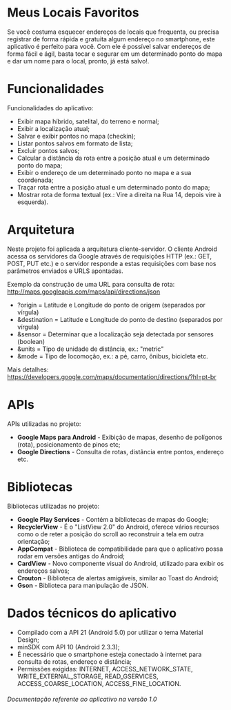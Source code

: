 Meus Locais Favoritos
===================
Se você costuma esquecer endereços de locais que frequenta, ou precisa registrar de forma rápida e gratuita algum endereço no smartphone, este aplicativo é perfeito para você.
Com ele é possível salvar endereços de forma fácil e ágil, basta tocar e segurar em um determinado ponto do mapa e dar um nome para o local, pronto, já está salvo!.

Funcionalidades
===================
Funcionalidades do aplicativo:

- Exibir mapa híbrido, satelital, do terreno e normal;
- Exibir a localização atual;
- Salvar e exibir pontos no mapa (checkin);
- Listar pontos salvos em formato de lista;
- Excluir pontos salvos;
- Calcular a distância da rota entre a posição atual e um determinado ponto do mapa;
- Exibir o endereço de um determinado ponto no mapa e a sua coordenada;
- Traçar rota entre a posição atual e um determinado ponto do mapa;
- Mostrar rota de forma textual (ex.: Vire a direita na Rua 14, depois vire à esquerda).

Arquitetura
===================
Neste projeto foi aplicada a arquitetura cliente-servidor.
O cliente Android acessa os servidores da Google através de requisições HTTP (ex.: GET, POST, PUT etc.) e o servidor responde a estas requisições com base nos parâmetros 
enviados e URLS apontadas.

Exemplo da construção de uma URL para consulta de rota: http://maps.googleapis.com/maps/api/directions/json
* ?origin = Latitude e Longitude do ponto de origem (separados por vírgula)  
* &destination = Latitude e Longitude do ponto de destino (separados por vírgula) 
* &sensor = Determinar que a localização seja detectada por sensores (boolean)
* &units = Tipo de unidade de distância,  ex.: "metric"
* &mode = Tipo de locomoção, ex.: a pé, carro, ônibus, bicicleta etc.

Mais detalhes: https://developers.google.com/maps/documentation/directions/?hl=pt-br

APIs
===================
APIs utilizadas no projeto:
- **Google Maps para Android** - Exibição de mapas, desenho de polígonos (rota), posicionamento de pinos etc;
- **Google Directions** - Consulta de rotas, distância entre pontos, endereço etc.

Bibliotecas
===================
Bibliotecas utilizadas no projeto:
- **Google Play Services** - Contém a bibliotecas de mapas do Google;
- **RecyclerView** - É o "ListView 2.0" do Android, oferece vários recursos como o de reter a posição do scroll ao reconstruir a tela em outra orientação;
- **AppCompat** - Biblioteca de compatibilidade para que o aplicativo possa rodar em versões antigas do Android;
- **CardView** - Novo componente visual do Android, utilizado para exibir os endereços salvos;
- **Crouton** - Biblioteca de alertas amigáveis, similar ao Toast do Android;
- **Gson** - Biblioteca para manipulação de JSON.

Dados técnicos do aplicativo
===================
- Compilado com a API 21 (Android 5.0) por utilizar o tema Material Design;
- minSDK com API  10 (Android 2.3.3);
- É necessário que o smartphone esteja conectado à internet para consulta de rotas, endereço e distância;
- Permissões exigidas: INTERNET, ACCESS_NETWORK_STATE, WRITE_EXTERNAL_STORAGE, READ_GSERVICES, ACCESS_COARSE_LOCATION, ACCESS_FINE_LOCATION.


###### Documentação referente ao aplicativo na versão 1.0 ######
